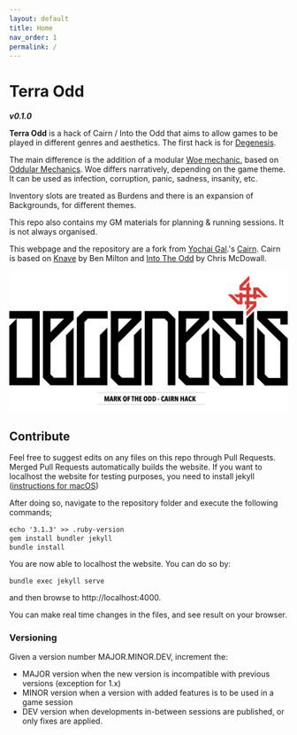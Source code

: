 ```yaml
---
layout: default
title: Home
nav_order: 1
permalink: /
---
```


# Terra Odd
***v0.1.0***

**Terra Odd** is a hack of Cairn / Into the Odd that aims to allow games to be played in different genres and aesthetics.
The first hack is for [Degenesis](https://degenesis.com/).

The main difference is the addition of a modular [Woe mechanic](core-rules.md#Woe), based on [Oddular Mechanics](https://www.bastionland.com/2016/04/oddular-mechanics.html?m=1).
Woe differs narratively, depending on the game theme.
It can be used as infection, corruption, panic, sadness, insanity, etc.

Inventory slots are treated as Burdens and there is an expansion of Backgrounds, for different themes.

This repo also contains my GM materials for planning & running sessions.
It is not always organised.

This webpage and the repository are a fork from [Yochai Gal](https://newschoolrevolution.com).'s [Cairn](https://cairnrpg.com/).
Cairn is based on [Knave](https://www.drivethrurpg.com/product/250888/Knave) by Ben Milton and [Into The Odd](https://chrismcdee.itch.io/electric-bastionland) by Chris McDowall. 

![](img/DG-moto_logo.png)

<p></p>

## Contribute

Feel free to suggest edits on any files on this repo through Pull Requests.
Merged Pull Requests automatically builds the website.
If you want to localhost the website for testing purposes, you need to install jekyll ([instructions for macOS](https://jekyllrb.com/docs/installation/macos/))

After doing so, navigate to the repository folder and execute the following commands;

```
echo '3.1.3' >> .ruby-version
gem install bundler jekyll
bundle install
```

You are now able to localhost the website.
You can do so by:

```
bundle exec jekyll serve
```

and then browse to http://localhost:4000.

You can make real time changes in the files, and see result on your browser.

### Versioning

Given a version number MAJOR.MINOR.DEV, increment the:

+ MAJOR version when the new version is incompatible with previous versions (exception for 1.x)
+ MINOR version when a version with added features is to be used in a game session
+ DEV version when developments in-between sessions are published, or only fixes are applied.